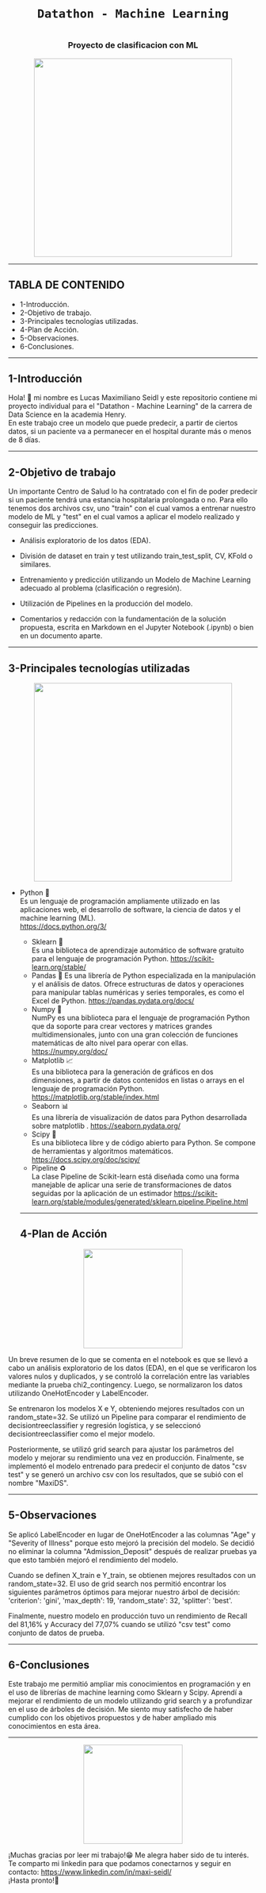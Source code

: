 # <h1 align=center>**`Datathon - Machine Learning`**</h1>
# <h3 align=center> **Proyecto de clasificacion con ML** </h3>
<p align="center">
<img src="https://www.nephrocare.com.ar/fileadmin/user_upload/assets/images/master/professionals/Careers/NC_Team/NC_team_iStock-1045200338.png"  height=400>
</p>

<hr>

## **TABLA DE CONTENIDO**  
+ 1-Introducción.  
+ 2-Objetivo de trabajo.  
+ 3-Principales tecnologías utilizadas.  
+ 4-Plan de Acción. 
+ 5-Observaciones.   
+ 6-Conclusiones.  

<hr>  

## **1-Introducción**  

Hola! 👋 mi nombre es Lucas Maximiliano Seidl y este repositorio contiene mi proyecto individual para el "Datathon - Machine Learning" de la carrera de Data Science en la academia Henry.  
En este trabajo cree un modelo que puede predecir, a partir de ciertos datos, si un paciente va a permanecer en el hospital durante más o menos de 8 días.

<hr>

## **2-Objetivo de trabajo**  

Un importante Centro de Salud lo ha contratado con el fin de poder predecir si un paciente tendrá una estancia hospitalaria prolongada o no. Para ello tenemos dos archivos csv, uno "train" con el cual vamos a entrenar nuestro modelo de ML y "test" en el cual vamos a aplicar el modelo realizado y conseguir las predicciones.  

+ Análisis exploratorio de los datos (EDA).

+ División de dataset en train y test utilizando train_test_split, CV, KFold o similares.

+ Entrenamiento y predicción utilizando un Modelo de Machine Learning adecuado al problema (clasificación o regresión).

+ Utilización de Pipelines en la producción del modelo.

+ Comentarios y redacción con la fundamentación de la solución propuesta, escrita en Markdown en el Jupyter Notebook (.ipynb) o bien en un documento aparte.

<hr>  

## **3-Principales tecnologías utilizadas**  
<p align="center">

<img src="https://anderfernandez.com/wp-content/uploads/2021/01/Como-programar-arbol-de-decision-en-Python.jpg"  height=400>
</p>

- Python 🐍  
Es un lenguaje de programación ampliamente utilizado en las aplicaciones web, el desarrollo de software, la ciencia de datos y el machine learning (ML).  
https://docs.python.org/3/  
  - Sklearn 🤖  
    Es una biblioteca de aprendizaje automático de software gratuito para el lenguaje de programación Python. https://scikit-learn.org/stable/  
  - Pandas 🐼 
  Es una librería de Python especializada en la manipulación y el análisis de datos. Ofrece estructuras de datos y operaciones para manipular tablas numéricas y series temporales, es como el Excel de Python. https://pandas.pydata.org/docs/  
  - Numpy 🧮  
  NumPy es una biblioteca para el lenguaje de programación Python que da soporte para crear vectores y matrices grandes multidimensionales, junto con una gran colección de funciones matemáticas de alto nivel para operar con ellas. https://numpy.org/doc/  
  - Matplotlib 📈   
  Es una biblioteca para la generación de gráficos en dos dimensiones, a partir de datos contenidos en listas o arrays en el lenguaje de programación Python.
  https://matplotlib.org/stable/index.html  
  - Seaborn 📊  
  Es una librería de visualización de datos para Python desarrollada sobre matplotlib . https://seaborn.pydata.org/  
  - Scipy 🔬  
  Es una biblioteca libre y de código abierto para Python. Se compone de herramientas y algoritmos matemáticos. https://docs.scipy.org/doc/scipy/  
  - Pipeline ♻  
  La clase Pipeline de Scikit-learn está diseñada como una forma manejable de aplicar una serie de transformaciones de datos seguidas por la aplicación de un estimador 
  https://scikit-learn.org/stable/modules/generated/sklearn.pipeline.Pipeline.html  
  
  <hr>  
  
  ## **4-Plan de Acción** 
  
  
<p align="center">
<img src="https://cdn.discordapp.com/attachments/1027950645577261117/1051530466097893427/image.png"  height=200>
</p>
  
   
 Un breve resumen de lo que se comenta en el notebook es que se llevó a cabo un análisis exploratorio de los datos (EDA), en el que se verificaron los valores nulos y duplicados, y se controló la correlación entre las variables mediante la prueba chi2_contingency. Luego, se normalizaron los datos utilizando OneHotEncoder y LabelEncoder.  
 
 Se entrenaron los modelos X e Y, obteniendo mejores resultados con un random_state=32. Se utilizó un Pipeline para comparar el rendimiento de decisiontreeclassifier y regresión logística, y se seleccionó decisiontreeclassifier como el mejor modelo.  
 
 Posteriormente, se utilizó grid search para ajustar los parámetros del modelo y mejorar su rendimiento una vez en producción. Finalmente, se implementó el modelo entrenado para predecir el conjunto de datos "csv test" y se generó un archivo csv con los resultados, que se subió con el nombre "MaxiDS".  
 
  <hr>  
  
   ## **5-Observaciones**  
   
   Se aplicó LabelEncoder en lugar de OneHotEncoder a las columnas "Age" y "Severity of Illness" porque esto mejoró la precisión del modelo. Se decidió no eliminar la columna "Admission_Deposit" después de realizar pruebas ya que esto también mejoró el rendimiento del modelo.  
   
   Cuando se definen X_train e Y_train, se obtienen mejores resultados con un random_state=32. El uso de grid search nos permitió encontrar los siguientes parámetros óptimos para mejorar nuestro árbol de decisión: 'criterion': 'gini', 'max_depth': 19, 'random_state': 32, 'splitter': 'best'.  
   
   Finalmente, nuestro modelo en producción tuvo un rendimiento de Recall del 81,16% y Accuracy del 77,07% cuando se utilizó "csv test" como conjunto de datos de prueba.  
   
   <hr>
   
   ## **6-Conclusiones**  
   
   Este trabajo me permitió ampliar mis conocimientos en programación y en el uso de librerías de machine learning como Sklearn y Scipy. Aprendí a mejorar el rendimiento de un modelo utilizando grid search y a profundizar en el uso de árboles de decisión. Me siento muy satisfecho de haber cumplido con los objetivos propuestos y de haber ampliado mis conocimientos en esta área.  
   <hr>
   
<p align="center">
<img src="https://miro.medium.com/max/1120/1*oZjtmox-nEmcnW1NV5GVbw.gif"  height=200>
</p>
   
   ¡Muchas gracias por leer mi trabajo!😁 Me alegra haber sido de tu interés.  
   Te comparto mi linkedin para que podamos conectarnos y seguir en contacto: https://www.linkedin.com/in/maxi-seidl/  
   ¡Hasta pronto!👋
   
